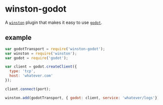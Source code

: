 # winston-godot

A [`winston`][winston] plugin that makes it easy to use [`godot`][godot].

## example

```js
var godotTransport = require('winston-godot');
var winston = require('winston');
var godot = require('godot');

var client = godot.createClient({
  type: 'tcp',
  host: 'whatever.com'
});

client.connect(port);

winston.add(godotTransport, { godot: client, service: 'whatever/logs'})


```

[winston]: https://github.com/flatiron/winston
[godot]: https://github.com/nodejitu/godot
